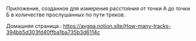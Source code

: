 Приложение, созданное для измерения расстояния от точки А до точки Б в количестве прослушанных по пути треков.


Домашняя страница : https://avgqa.notion.site/How-many-tracks-394bb5d303fd40ffba1ba735b3d6114c

